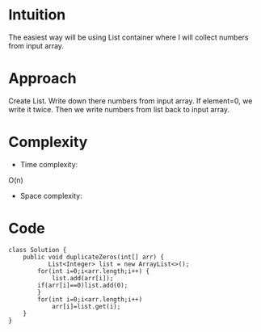 # Intuition
<!-- Describe your first thoughts on how to solve this problem. -->
The easiest way will be using List container where I will collect numbers from input array.
# Approach
<!-- Describe your approach to solving the problem. -->
Create List<Integer>. Write down there numbers from input array. If element=0, we write it twice. Then we write numbers from list back to input array.
# Complexity
- Time complexity:
<!-- Add your time complexity here, e.g. $$O(n)$$ -->
O(n)
- Space complexity:
<!-- Add your space complexity here, e.g. $$O(n)$$ -->

# Code
```
class Solution {
    public void duplicateZeros(int[] arr) {
           List<Integer> list = new ArrayList<>();
        for(int i=0;i<arr.length;i++) {
            list.add(arr[i]);
        if(arr[i]==0)list.add(0);
        }
        for(int i=0;i<arr.length;i++)
            arr[i]=list.get(i);
    }
}
```